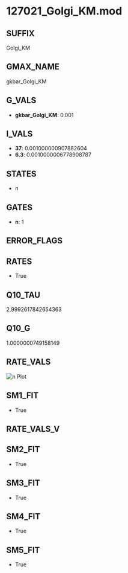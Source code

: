 # 127021_Golgi_KM.mod

## SUFFIX

Golgi_KM

## GMAX_NAME

gkbar_Golgi_KM

## G_VALS

- **gkbar_Golgi_KM**: 0.001

## I_VALS

- **37**: 0.001000000907882604
- **6.3**: 0.0010000006778908787

## STATES

- n

## GATES

- **n**: 1

## ERROR_FLAGS


## RATES

- True

## Q10_TAU

2.9992617842654363

## Q10_G

1.0000000749158149

## RATE_VALS

![n Plot](/Users/pbozelos/Dropbox/icg-Chai-Panos/supermodels/output_markdown_files/K/127021_Golgi_KM.mod/images/n.png)

## SM1_FIT

- True

## RATE_VALS_V

## SM2_FIT

- True

## SM3_FIT

- True

## SM4_FIT

- True

## SM5_FIT

- True

